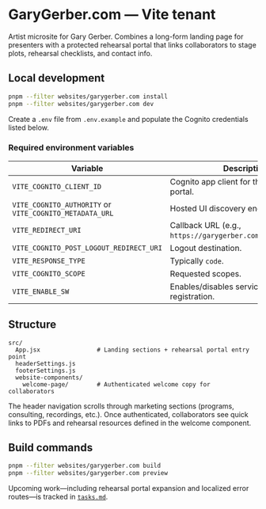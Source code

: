 # GaryGerber.com — Vite tenant

Artist microsite for Gary Gerber. Combines a long-form landing page for presenters with a protected
rehearsal portal that links collaborators to stage plots, rehearsal checklists, and contact info.

## Local development

```bash
pnpm --filter websites/garygerber.com install
pnpm --filter websites/garygerber.com dev
```

Create a `.env` file from `.env.example` and populate the Cognito credentials listed below.

### Required environment variables

| Variable                                                | Description                                                  |
| ------------------------------------------------------- | ------------------------------------------------------------ |
| `VITE_COGNITO_CLIENT_ID`                                | Cognito app client for the rehearsal portal.                 |
| `VITE_COGNITO_AUTHORITY` or `VITE_COGNITO_METADATA_URL` | Hosted UI discovery endpoint.                                |
| `VITE_REDIRECT_URI`                                     | Callback URL (e.g., `https://garygerber.com/auth/callback`). |
| `VITE_COGNITO_POST_LOGOUT_REDIRECT_URI`                 | Logout destination.                                          |
| `VITE_RESPONSE_TYPE`                                    | Typically `code`.                                            |
| `VITE_COGNITO_SCOPE`                                    | Requested scopes.                                            |
| `VITE_ENABLE_SW`                                        | Enables/disables service-worker registration.                |

## Structure

```
src/
  App.jsx                # Landing sections + rehearsal portal entry point
  headerSettings.js
  footerSettings.js
  website-components/
    welcome-page/        # Authenticated welcome copy for collaborators
```

The header navigation scrolls through marketing sections (programs, consulting, recordings, etc.).
Once authenticated, collaborators see quick links to PDFs and rehearsal resources defined in the
welcome component.

## Build commands

```bash
pnpm --filter websites/garygerber.com build
pnpm --filter websites/garygerber.com preview
```

Upcoming work—including rehearsal portal expansion and localized error routes—is tracked in
[`tasks.md`](./tasks.md).
